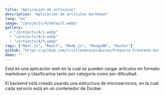 ```yaml
---
title: "Aplicación de artículos"
description: "Aplicación de artículos markdown"
lang: "es"
image: "/projects/4/default.webp"
gallery:
  - "/projects/4/1.webp"
  - "/projects/4/2.webp"
  - "/projects/4/3.webp"
tags: ["Next.js", "React", "Node.js", "MongoDB", "Docker"]
github: "https://github.com/CristianArevaloDuran/Proyecto-Frontend-3er-Semestre"
demo: ""
---
```

Esta es una aplicación web en la cual se pueden cargar artículos en formato markdown y clasificarlos tanto por categoría como por dificultad.

El backend está creado usando una estructura de microservicios, en la cual cada servicio está en un contenedor de Docker.